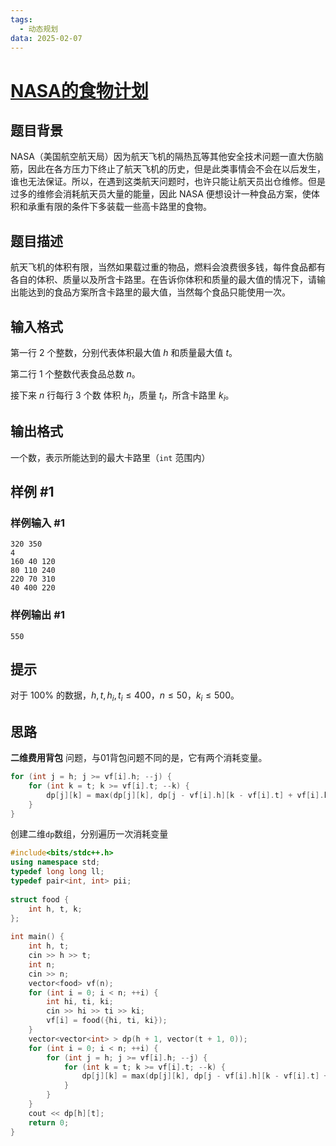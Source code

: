 ```yaml
---
tags:
  - 动态规划
data: 2025-02-07
---
```

# [NASA的食物计划](https://www.luogu.com.cn/problem/P1507)

## 题目背景

NASA（美国航空航天局）因为航天飞机的隔热瓦等其他安全技术问题一直大伤脑筋，因此在各方压力下终止了航天飞机的历史，但是此类事情会不会在以后发生，谁也无法保证。所以，在遇到这类航天问题时，也许只能让航天员出仓维修。但是过多的维修会消耗航天员大量的能量，因此 NASA 便想设计一种食品方案，使体积和承重有限的条件下多装载一些高卡路里的食物。

## 题目描述

航天飞机的体积有限，当然如果载过重的物品，燃料会浪费很多钱，每件食品都有各自的体积、质量以及所含卡路里。在告诉你体积和质量的最大值的情况下，请输出能达到的食品方案所含卡路里的最大值，当然每个食品只能使用一次。

## 输入格式

第一行 $2$ 个整数，分别代表体积最大值 $h$ 和质量最大值 $t$。 

第二行 $1$ 个整数代表食品总数 $n$。 

接下来 $n$ 行每行 $3$ 个数 体积 $h_i$，质量 $t_i$，所含卡路里 $k_i$。

## 输出格式

一个数，表示所能达到的最大卡路里（`int` 范围内）

## 样例 #1

### 样例输入 #1

```
320 350
4
160 40 120
80 110 240
220 70 310
40 400 220
```

### 样例输出 #1

```
550
```

## 提示

对于 $100\%$ 的数据，$h,t,h_i,t_i \le 400$，$n \le 50$，$k_i \le 500$。

## 思路

**二维费用背包** 问题，与01背包问题不同的是，它有两个消耗变量。

```cpp
for (int j = h; j >= vf[i].h; --j) {  
	for (int k = t; k >= vf[i].t; --k) {  
		dp[j][k] = max(dp[j][k], dp[j - vf[i].h][k - vf[i].t] + vf[i].k);  
	}  
}  
```

创建二维`dp`数组，分别遍历一次消耗变量

```cpp
#include<bits/stdc++.h>  
using namespace std;  
typedef long long ll;  
typedef pair<int, int> pii;  
  
struct food {  
    int h, t, k;  
};  
  
int main() {  
    int h, t;  
    cin >> h >> t;  
    int n;  
    cin >> n;  
    vector<food> vf(n);  
    for (int i = 0; i < n; ++i) {  
        int hi, ti, ki;  
        cin >> hi >> ti >> ki;  
        vf[i] = food({hi, ti, ki});  
    }  
    vector<vector<int> > dp(h + 1, vector(t + 1, 0));  
    for (int i = 0; i < n; ++i) {  
        for (int j = h; j >= vf[i].h; --j) {  
            for (int k = t; k >= vf[i].t; --k) {  
                dp[j][k] = max(dp[j][k], dp[j - vf[i].h][k - vf[i].t] + vf[i].k);  
            }  
        }  
    }  
    cout << dp[h][t];  
    return 0;  
}
```